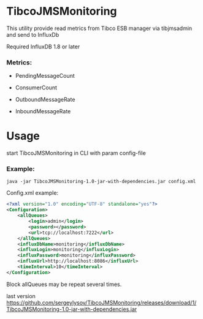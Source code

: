 # TibcoJMSMonitoring
This utility provide read metrics from Tibco ESB manager via tibjmsadmin and send to InfluxDb

Required InfluxDB 1.8 or later
### Metrics:
* PendingMessageCount

* ConsumerCount

* OutboundMessageRate

* InboundMessageRate

# Usage
start TibcoJMSMonitoring in CLI with param config-file
### Example:
    java -jar TibcoJMSMonitoring-1.0-jar-with-dependencies.jar config.xml

Config.xml example:  
```xml
<?xml version="1.0" encoding="UTF-8" standalone="yes"?>
<Configuration>
    <allQueues>
        <login>admin</login>
        <password></password>
        <url>tcp://localhost:7222</url>
    </allQueues>
    <influxDbName>monitoring</influxDbName>
    <influxLogin>monitoring</influxLogin>
    <influxPassword>monitoring</influxPassword>
    <influxUrl>http://localhost:8086</influxUrl>
    <timeInterval>10</timeInterval>
</Configuration>

```
Block allQueues may be repeat several times.

last version
https://github.com/sergeylysov/TibcoJMSMonitoring/releases/download/1/TibcoJMSMonitoring-1.0-jar-with-dependencies.jar
